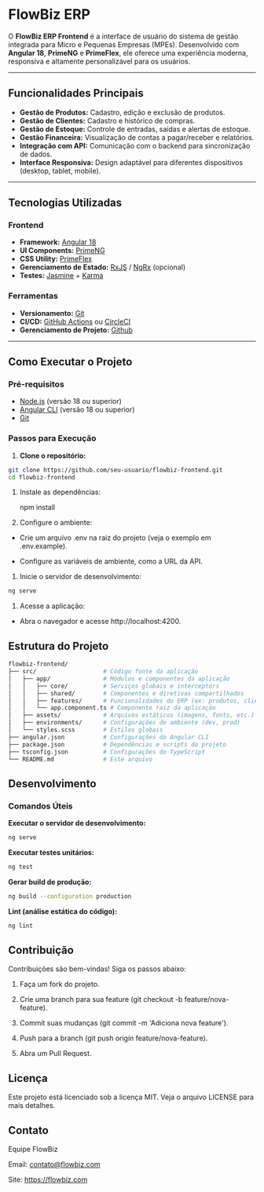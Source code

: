 # FlowBiz ERP

O **FlowBiz ERP Frontend** é a interface de usuário do sistema de gestão integrada para Micro e Pequenas Empresas (MPEs). Desenvolvido com **Angular 18**, **PrimeNG** e **PrimeFlex**, ele oferece uma experiência moderna, responsiva e altamente personalizável para os usuários.

---

## Funcionalidades Principais

- **Gestão de Produtos:** Cadastro, edição e exclusão de produtos.
- **Gestão de Clientes:** Cadastro e histórico de compras.
- **Gestão de Estoque:** Controle de entradas, saídas e alertas de estoque.
- **Gestão Financeira:** Visualização de contas a pagar/receber e relatórios.
- **Integração com API:** Comunicação com o backend para sincronização de dados.
- **Interface Responsiva:** Design adaptável para diferentes dispositivos (desktop, tablet, mobile).

---

## Tecnologias Utilizadas

### Frontend
- **Framework:** [Angular 18](https://angular.io/)
- **UI Components:** [PrimeNG](https://www.primefaces.org/primeng/)
- **CSS Utility:** [PrimeFlex](https://www.primefaces.org/primeflex/)
- **Gerenciamento de Estado:** [RxJS](https://rxjs.dev/) / [NgRx](https://ngrx.io/) (opcional)
- **Testes:** [Jasmine](https://jasmine.github.io/) + [Karma](https://karma-runner.github.io/)

### Ferramentas
- **Versionamento:** [Git](https://git-scm.com/)
- **CI/CD:** [GitHub Actions](https://github.com/features/actions) ou [CircleCI](https://circleci.com/)
- **Gerenciamento de Projeto:** [Github](https://github.com)

---

## Como Executar o Projeto

### Pré-requisitos

- [Node.js](https://nodejs.org/) (versão 18 ou superior)
- [Angular CLI](https://angular.io/cli) (versão 18 ou superior)
- [Git](https://git-scm.com/)

### Passos para Execução

1. **Clone o repositório:**

```bash
git clone https://github.com/seu-usuario/flowbiz-frontend.git
cd flowbiz-frontend
```

1. Instale as dependências:

    npm install

1. Configure o ambiente:

- Crie um arquivo .env na raiz do projeto (veja o exemplo em .env.example).

- Configure as variáveis de ambiente, como a URL da API.

1. Inicie o servidor de desenvolvimento:

```bash
ng serve
```

1. Acesse a aplicação:

- Abra o navegador e acesse http://localhost:4200.

## Estrutura do Projeto

```bash
flowbiz-frontend/
├── src/                   # Código fonte da aplicação
│   ├── app/               # Módulos e componentes da aplicação
│   │   ├── core/          # Serviços globais e interceptors
│   │   ├── shared/        # Componentes e diretivas compartilhados
│   │   ├── features/      # Funcionalidades do ERP (ex: produtos, clientes)
│   │   └── app.component.ts # Componente raiz da aplicação
│   ├── assets/            # Arquivos estáticos (imagens, fonts, etc.)
│   ├── environments/      # Configurações de ambiente (dev, prod)
│   └── styles.scss        # Estilos globais
├── angular.json           # Configurações do Angular CLI
├── package.json           # Dependências e scripts do projeto
├── tsconfig.json          # Configurações do TypeScript
└── README.md              # Este arquivo
```

## Desenvolvimento

### Comandos Úteis

**Executar o servidor de desenvolvimento:**

```bash
ng serve
```

**Executar testes unitários:**

```bash
ng test
```

**Gerar build de produção:**

```bash
ng build --configuration production
```

**Lint (análise estática do código):**

```bash
ng lint
```

## Contribuição
Contribuições são bem-vindas! Siga os passos abaixo:

1. Faça um fork do projeto.

1. Crie uma branch para sua feature (git checkout -b feature/nova-feature).

1. Commit suas mudanças (git commit -m 'Adiciona nova feature').

1. Push para a branch (git push origin feature/nova-feature).

1. Abra um Pull Request.

## Licença

Este projeto está licenciado sob a licença MIT. Veja o arquivo LICENSE para mais detalhes.

## Contato

Equipe FlowBiz

Email: contato@flowbiz.com

Site: https://flowbiz.com